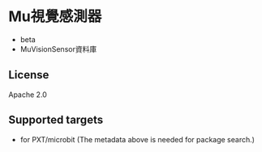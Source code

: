 # Mu視覺感測器
- beta
- MuVisionSensor資料庫

## License

Apache 2.0

## Supported targets

* for PXT/microbit
(The metadata above is needed for package search.)

